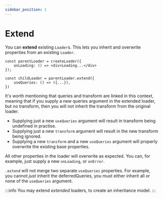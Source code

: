 ```yaml
---
sidebar_position: 1
---
```


# Extend

You can **extend** existing `Loader`s. This lets you inherit and overwrite properties from an existing `Loader`.

```tsx
const parentLoader = createLoader({
    onLoading: () => <div>Loading...</div>
});

const childLoader = parentLoader.extend({
    useQueries: () => ({...}),
})
```

It's worth mentioning that queries and transform are linked in this context, meaning that if you supply a new queries argument in the extended loader, but no transform, then you will not inherit the transform from the original loader.

- Supplying just a new `useQueries` argument will result in transform being undefined in practise.
- Supplying just a new `transform` argument will result in the new transform being ignored.
- Supplying a new `transform` and a new `useQueries` argument will properly overwrite the existing base properties.

All other properties in the loader will overwrite as expected. You can, for example, just supply a new `onLoading`, or `onError`.

`.extend` will not merge two separate `useQueries` properties. For example, you cannot _just_ inherit the deferredQueries, you must either inherit all or none of the `useQueries` argument.

:::info
You may extend _extended_ loaders, to create an inheritance model.
:::
